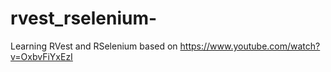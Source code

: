 # rvest_rselenium-
Learning RVest and RSelenium based on https://www.youtube.com/watch?v=OxbvFiYxEzI
